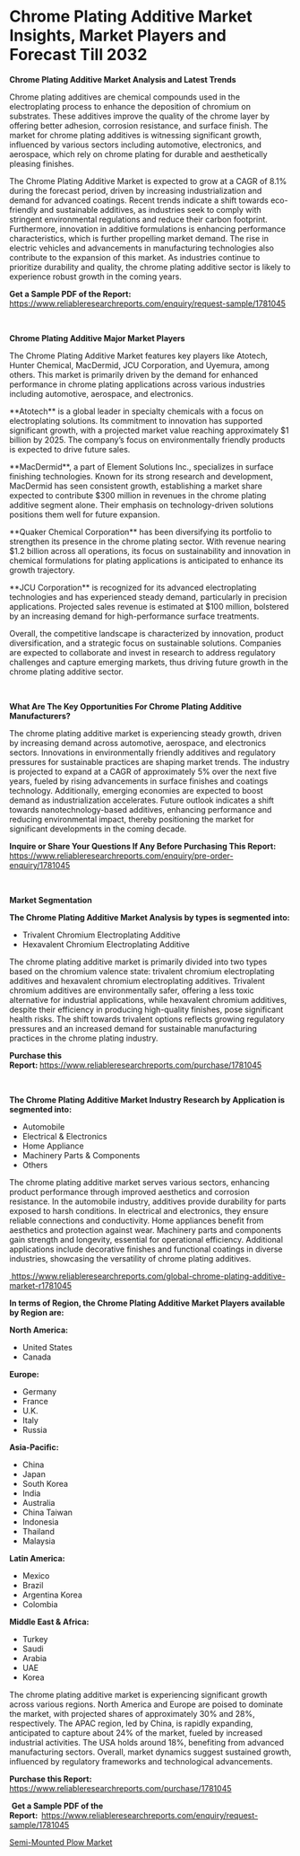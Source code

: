 <p><h1>Chrome Plating Additive Market Insights, Market Players and Forecast Till 2032</h1></p><p><strong>Chrome Plating Additive Market Analysis and Latest Trends</strong></p>
<p><p>Chrome plating additives are chemical compounds used in the electroplating process to enhance the deposition of chromium on substrates. These additives improve the quality of the chrome layer by offering better adhesion, corrosion resistance, and surface finish. The market for chrome plating additives is witnessing significant growth, influenced by various sectors including automotive, electronics, and aerospace, which rely on chrome plating for durable and aesthetically pleasing finishes.</p><p>The Chrome Plating Additive Market is expected to grow at a CAGR of 8.1% during the forecast period, driven by increasing industrialization and demand for advanced coatings. Recent trends indicate a shift towards eco-friendly and sustainable additives, as industries seek to comply with stringent environmental regulations and reduce their carbon footprint. Furthermore, innovation in additive formulations is enhancing performance characteristics, which is further propelling market demand. The rise in electric vehicles and advancements in manufacturing technologies also contribute to the expansion of this market. As industries continue to prioritize durability and quality, the chrome plating additive sector is likely to experience robust growth in the coming years.</p></p>
<p><strong>Get a Sample PDF of the Report:&nbsp;</strong> <a href="https://www.reliableresearchreports.com/enquiry/request-sample/1781045?utm_campaign=3364&utm_medium=2&utm_source=Github&utm_content=ia&utm_term=25032025&utm_id=chrome-plating-additive">https://www.reliableresearchreports.com/enquiry/request-sample/1781045</a></p>
<p>&nbsp;</p>
<p><strong>Chrome Plating Additive Major Market Players</strong></p>
<p><p>The Chrome Plating Additive Market features key players like Atotech, Hunter Chemical, MacDermid, JCU Corporation, and Uyemura, among others. This market is primarily driven by the demand for enhanced performance in chrome plating applications across various industries including automotive, aerospace, and electronics.</p><p>**Atotech** is a global leader in specialty chemicals with a focus on electroplating solutions. Its commitment to innovation has supported significant growth, with a projected market value reaching approximately $1 billion by 2025. The company’s focus on environmentally friendly products is expected to drive future sales.</p><p>**MacDermid**, a part of Element Solutions Inc., specializes in surface finishing technologies. Known for its strong research and development, MacDermid has seen consistent growth, establishing a market share expected to contribute $300 million in revenues in the chrome plating additive segment alone. Their emphasis on technology-driven solutions positions them well for future expansion.</p><p>**Quaker Chemical Corporation** has been diversifying its portfolio to strengthen its presence in the chrome plating sector. With revenue nearing $1.2 billion across all operations, its focus on sustainability and innovation in chemical formulations for plating applications is anticipated to enhance its growth trajectory.</p><p>**JCU Corporation** is recognized for its advanced electroplating technologies and has experienced steady demand, particularly in precision applications. Projected sales revenue is estimated at $100 million, bolstered by an increasing demand for high-performance surface treatments.</p><p>Overall, the competitive landscape is characterized by innovation, product diversification, and a strategic focus on sustainable solutions. Companies are expected to collaborate and invest in research to address regulatory challenges and capture emerging markets, thus driving future growth in the chrome plating additive sector.</p></p>
<p>&nbsp;</p>
<p><strong>What Are The Key Opportunities For Chrome Plating Additive Manufacturers?</strong></p>
<p><p>The chrome plating additive market is experiencing steady growth, driven by increasing demand across automotive, aerospace, and electronics sectors. Innovations in environmentally friendly additives and regulatory pressures for sustainable practices are shaping market trends. The industry is projected to expand at a CAGR of approximately 5% over the next five years, fueled by rising advancements in surface finishes and coatings technology. Additionally, emerging economies are expected to boost demand as industrialization accelerates. Future outlook indicates a shift towards nanotechnology-based additives, enhancing performance and reducing environmental impact, thereby positioning the market for significant developments in the coming decade.</p></p>
<p><strong>Inquire or Share Your Questions If Any Before Purchasing This Report:</strong> <a href="https://www.reliableresearchreports.com/enquiry/pre-order-enquiry/1781045?utm_campaign=3364&utm_medium=2&utm_source=Github&utm_content=ia&utm_term=25032025&utm_id=chrome-plating-additive">https://www.reliableresearchreports.com/enquiry/pre-order-enquiry/1781045</a></p>
<p>&nbsp;</p>
<p><strong>Market Segmentation</strong></p>
<p><strong>The Chrome Plating Additive Market Analysis by types is segmented into:</strong></p>
<p><ul><li>Trivalent Chromium Electroplating Additive</li><li>Hexavalent Chromium Electroplating Additive</li></ul></p>
<p><p>The chrome plating additive market is primarily divided into two types based on the chromium valence state: trivalent chromium electroplating additives and hexavalent chromium electroplating additives. Trivalent chromium additives are environmentally safer, offering a less toxic alternative for industrial applications, while hexavalent chromium additives, despite their efficiency in producing high-quality finishes, pose significant health risks. The shift towards trivalent options reflects growing regulatory pressures and an increased demand for sustainable manufacturing practices in the chrome plating industry.</p></p>
<p><strong>Purchase this Report:&nbsp;</strong><a href="https://www.reliableresearchreports.com/purchase/1781045?utm_campaign=3364&utm_medium=2&utm_source=Github&utm_content=ia&utm_term=25032025&utm_id=chrome-plating-additive">https://www.reliableresearchreports.com/purchase/1781045</a></p>
<p>&nbsp;</p>
<p><strong>The Chrome Plating Additive Market Industry Research by Application is segmented into:</strong></p>
<p><ul><li>Automobile</li><li>Electrical & Electronics</li><li>Home Appliance</li><li>Machinery Parts & Components</li><li>Others</li></ul></p>
<p><p>The chrome plating additive market serves various sectors, enhancing product performance through improved aesthetics and corrosion resistance. In the automobile industry, additives provide durability for parts exposed to harsh conditions. In electrical and electronics, they ensure reliable connections and conductivity. Home appliances benefit from aesthetics and protection against wear. Machinery parts and components gain strength and longevity, essential for operational efficiency. Additional applications include decorative finishes and functional coatings in diverse industries, showcasing the versatility of chrome plating additives.</p></p>
<p><a href="https://www.reliableresearchreports.com/global-chrome-plating-additive-market-r1781045?utm_campaign=3364&utm_medium=2&utm_source=Github&utm_content=ia&utm_term=25032025&utm_id=chrome-plating-additive">&nbsp;https://www.reliableresearchreports.com/global-chrome-plating-additive-market-r1781045</a></p>
<p><strong>In terms of Region, the Chrome Plating Additive Market Players available by Region are:</strong></p>
<p>
    <p> <strong> North America: </strong>
        <ul>
            <li>United States</li>
            <li>Canada</li>
        </ul>
        </p> 
    <p> <strong> Europe: </strong>
        <ul>
            <li>Germany</li>
            <li>France</li>
            <li>U.K.</li>
            <li>Italy</li>
            <li>Russia</li>
        </ul>
        </p> 
    <p> <strong> Asia-Pacific: </strong>
        <ul>
            <li>China</li>
            <li>Japan</li>
            <li>South Korea</li>
            <li>India</li>
            <li>Australia</li>
            <li>China Taiwan</li>
            <li>Indonesia</li>
            <li>Thailand</li>
            <li>Malaysia</li>
        </ul>
        </p> 
    <p> <strong> Latin America: </strong>
        <ul>
            <li>Mexico</li>
            <li>Brazil</li>
            <li>Argentina Korea</li>
            <li>Colombia</li>
        </ul>
        </p> 
    <p> <strong> Middle East & Africa: </strong>
        <ul>
            <li>Turkey</li>
            <li>Saudi</li>
            <li>Arabia</li>
            <li>UAE</li>
            <li>Korea</li>
        </ul>
    </p>
    </p>
<p><p>The chrome plating additive market is experiencing significant growth across various regions. North America and Europe are poised to dominate the market, with projected shares of approximately 30% and 28%, respectively. The APAC region, led by China, is rapidly expanding, anticipated to capture about 24% of the market, fueled by increased industrial activities. The USA holds around 18%, benefiting from advanced manufacturing sectors. Overall, market dynamics suggest sustained growth, influenced by regulatory frameworks and technological advancements.</p></p>
<p><strong>Purchase this Report: </strong><a href="https://www.reliableresearchreports.com/purchase/1781045?utm_campaign=3364&utm_medium=2&utm_source=Github&utm_content=ia&utm_term=25032025&utm_id=chrome-plating-additive">https://www.reliableresearchreports.com/purchase/1781045</a></p>
<p>&nbsp;<strong>Get a Sample PDF of the Report:&nbsp;&nbsp;</strong><a href="https://www.reliableresearchreports.com/enquiry/request-sample/1781045?utm_campaign=3364&utm_medium=2&utm_source=Github&utm_content=ia&utm_term=25032025&utm_id=chrome-plating-additive">https://www.reliableresearchreports.com/enquiry/request-sample/1781045</a></p>
<p><strong></strong></p>
<p><p><a href="https://github.com/kmettjanksj7/Market-Research-Report-List-1/blob/main/semi-mounted-plow-market.md?utm_campaign=3364&utm_medium=2&utm_source=Github&utm_content=ia&utm_term=25032025&utm_id=chrome-plating-additive">Semi-Mounted Plow Market</a></p></p>
